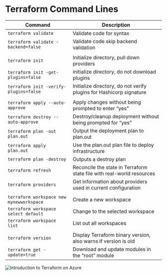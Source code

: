 # Terraform Command Lines

| Command | Description |
| --- | --- |
| `terraform validate` | Validate code for syntax |
| `terraform validate -backend=false` | Validate code skip backend validation |
|	|	|
| `terraform init` | Initialize directory, pull down providers |
| `terraform init -get-plugins=false` | initialize directory, do not download plugins |
| `terraform init -verify-plugins=false` | Initialize directory, do not verify plugins for Hashicorp signature |
|	|	|
| `terraform apply --auto-approve` | Apply changes without being prompted to enter “yes” |
| `terraform destroy --auto-approve` | Destroy/cleanup deployment without being prompted for “yes” |
| `terraform plan -out plan.out` | Output the deployment plan to plan.out |
| `terraform apply plan.out` | Use the plan.out plan file to deploy infrastructure |
| `terraform plan -destroy` | Outputs a destroy plan |
| `terraform refresh` | Reconcile the state in Terraform state file with real-world resources | 
| `terraform providers` | Get information about providers used in current configuration |
|	|	|           
| `terraform workspace new mynewworkspace` | Create a new workspace |
| `terraform workspace select default` | Change to the selected workspace |
| `terraform workspace list` | List out all workspaces |      
|	|	|           
| `terraform version` | Display Terraform binary version, also warns if version is old |
| `terraform get -update=true` | Download and update modules in the “root” module |   

![Introduction to Terraform on Azure][lil-thumbnail-url] 

[lil-thumbnail-url]: https://res.cloudinary.com/acloud-guru/image/fetch/c_thumb,f_auto,q_auto,w_1053/https://acg-wordpress-content-production.s3.us-west-2.amazonaws.com/app/uploads/2020/11/terraform-cheatsheet-scaled.jpg
